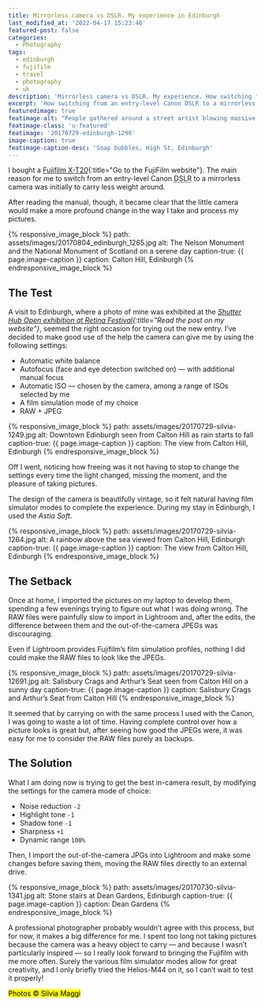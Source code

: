 ```yaml
---
title: Mirrorless camera vs DSLR. My experience in Edinburgh
last_modified_at: '2022-04-17 15:23:46'
featured-post: false
categories:
  - Photography
tags:
  - edinburgh
  - fujifilm
  - travel
  - photography
  - uk
description: 'Mirrorless camera vs DSLR. My experience. How switching from an entry-level Canon DSLR to a mirrorless camera changed my photography mindset.'
excerpt: 'How switching from an entry-level Canon DSLR to a mirrorless camera changed my photography mindset.'
featuredimage: true
featimage-alt: "People gathered around a street artist blowing massive soap bubbles"
featimage-class: 'u-featured'
featimage: '20170729-edinburgh-1298'
image-caption: true
featimage-caption-desc: 'Soap bubbles, High St, Edinburgh'
---
```

I bought a [Fujifilm X-T20](https://fujifilm-x.com/en-us/products/cameras/x-t20/){:title="Go to the FujiFilm website"}. The main reason for me to switch from an entry-level Canon
<abbr title="Digital Single-Lense Reflex">DSLR</abbr> to a mirrorless camera was initially to carry less weight around.

After reading the manual, though, it became clear that the little camera would make a more profound change in the way I take and process my pictures.

{% responsive_image_block %}
  path: assets/images/20170804_edinburgh_1265.jpg
  alt: The Nelson Monument and the National Monument of Scotland on a serene day
  caption-true: {{ page.image-caption }}
  caption: Calton Hill, Edinburgh
{% endresponsive_image_block %}

## The Test

A visit to Edinburgh, where a photo of mine was exhibited at the _[Shutter Hub Open exhibition at Retina Festival](/photography/shutter-hub-open-retina-festival/){:title="Read the post on my website"}_, seemed the right occasion for trying out the new entry. I’ve decided to make good use of the help the camera can give me by using the following settings:

<ul class="smd-ul">
<li>Automatic white balance</li>
<li>Autofocus (face and eye detection switched on)  — with additional manual focus</li>
<li>Automatic ISO — chosen by the camera, among a range of ISOs selected by me</li>
<li>A film simulation mode of my choice</li>
<li>RAW + JPEG</li>
</ul>

{% responsive_image_block %}
  path: assets/images/20170729-silvia-1249.jpg
  alt: Downtown Edinburgh seen from Calton Hill as rain starts to fall
  caption-true: {{ page.image-caption }}
  caption: The view from Calton Hill, Edinburgh
{% endresponsive_image_block %}

Off I went, noticing how freeing was it not having to stop to change the settings every time the light changed, missing the moment, and the pleasure of taking pictures.

The design of the camera is beautifully vintage, so it felt natural having film simulator modes to complete the experience. During my stay in Edinburgh, I used the _Astia Soft_.

{% responsive_image_block %}
  path: assets/images/20170729-silvia-1264.jpg
  alt: A rainbow above the sea viewed from Calton Hill, Edinburgh
  caption-true: {{ page.image-caption }}
  caption: The view from Calton Hill, Edinburgh
{% endresponsive_image_block %}

## The Setback

Once at home, I imported the pictures on my laptop to develop them, spending a few evenings trying to figure out what I was doing wrong. The RAW files were painfully slow to import in Lightroom and, after the edits, the difference between them and the out-of-the-camera JPEGs was discouraging.

Even if Lightroom provides Fujifilm’s film simulation profiles, nothing I did could make the RAW files to look like the JPEGs.

{% responsive_image_block %}
  path: assets/images/20170729-silvia-12691.jpg
  alt: Salisbury Crags and Arthur’s Seat seen from Calton Hill on a sunny day
  caption-true: {{ page.image-caption }}
  caption: Salisbury Crags and Arthur’s Seat from Calton Hill
{% endresponsive_image_block %}

It seemed that by carrying on with the same process I used with the Canon, I was going to waste a lot of time. Having complete control over how a picture looks is great but, after seeing how good the JPEGs were, it was easy for me to consider the RAW files purely as backups.

## The Solution

What I am doing now is trying to get the best in-camera result, by modifying the settings for the camera mode of choice:

<ul class="smd-ul">
<li>Noise reduction <code>-2</code></li>
<li>Highlight tone <code>-1</code></li>
<li>Shadow tone <code>-1</code></li>
<li>Sharpness <code>+1</code></li>
<li>Dynamic range <code>100%</code></li>
</ul>

Then, I import the out-of-the-camera JPGs into Lightroom and make some changes before saving them, moving the RAW files directly to an external drive.

{% responsive_image_block %}
  path: assets/images/20170730-silvia-1341.jpg
  alt: Stone stairs at Dean Gardens, Edinburgh
  caption-true: {{ page.image-caption }}
  caption: Dean Gardens
{% endresponsive_image_block %}

A professional photographer probably wouldn’t agree with this process, but for now, it makes a big difference for me. I spent too long not taking pictures because the camera was a heavy object to carry — and because I wasn’t particularly inspired — so I really look forward to bringing the Fujifilm with me more often. Surely the various film simulator modes allow for great creativity, and I only briefly tried the Helios-M44 on it, so I can’t wait to test it properly!

<p class="detached"><mark class="smd-highlight small">Photos &copy; Silvia Maggi</mark></p>
